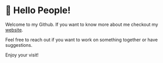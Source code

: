 # 👋 Hello People!
Welcome to my Github. If you want to know more about me checkout my [website](google.com).

Feel free to reach out if you want to work on something together or have suggestions.

Enjoy your visit! 
